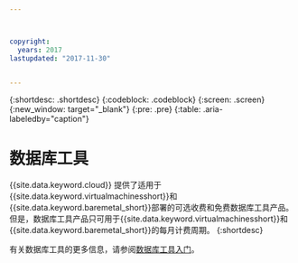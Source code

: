 ```yaml
---



copyright:
  years: 2017
lastupdated: "2017-11-30"


---
```


{:shortdesc: .shortdesc}
{:codeblock: .codeblock}
{:screen: .screen}
{:new_window: target="_blank"}
{:pre: .pre}
{:table: .aria-labeledby="caption"}

# 数据库工具

{{site.data.keyword.cloud}} 提供了适用于{{site.data.keyword.virtualmachinesshort}}和{{site.data.keyword.baremetal_short}}部署的可选收费和免费数据库工具产品。但是，数据库工具产品只可用于{{site.data.keyword.virtualmachinesshort}}和{{site.data.keyword.baremetal_short}}的每月计费周期。
{:shortdesc}

有关数据库工具的更多信息，请参阅[数据库工具入门](/docs/infrastructure/database-tools/database_tools_index.html)。
